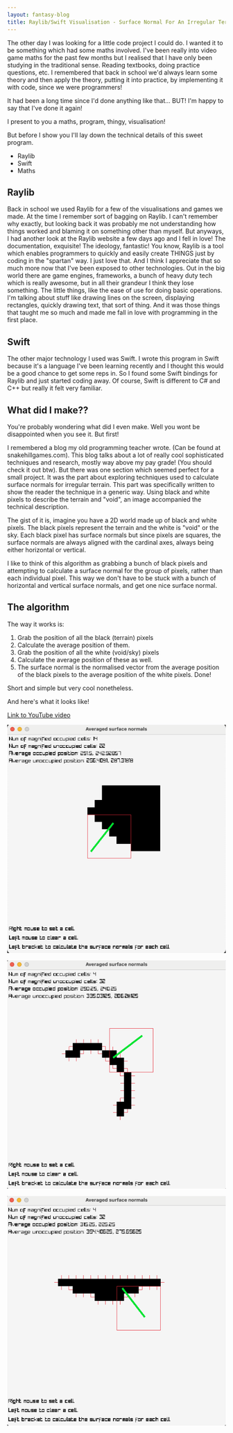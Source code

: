 ```yaml
---
layout: fantasy-blog
title: Raylib/Swift Visualisation - Surface Normal For An Irregular Terrain
---
```


The other day I was looking for a little code project I could do. I wanted it to be something which had some maths involved. I've been really into video game maths for the past few months but I realised that I have only been studying in the traditional sense. Reading textbooks, doing practice questions, etc. I remembered that back in school we'd always learn some theory and then apply the theory, putting it into practice, by implementing it with code, since we were programmers!

It had been a long time since I'd done anything like that... BUT! I'm happy to say that I've done it again!

I present to you a maths, program, thingy, visualisation!

But before I show you I'll lay down the technical details of this sweet program.

- Raylib
- Swift
- Maths

## Raylib
Back in school we used Raylib for a few of the visualisations and games we made. At the time I remember sort of bagging on Raylib. I can't remember why exactly, but looking back it was probably me not understanding how things worked and blaming it on something other than myself. But anyways, I had another look at the Raylib website a few days ago and I fell in love! The documentation, exquisite! The ideology, fantastic! You know, Raylib is a tool which enables programmers to quickly and easily create THINGS just by coding in the "spartan" way. I just love that. And I think I appreciate that so much more now that I've been exposed to other technologies. Out in the big world there are game engines, frameworks, a bunch of heavy duty tech which is really awesome, but in all their grandeur I think they lose something. The little things, like the ease of use for doing basic operations. I'm talking about stuff like drawing lines on the screen, displaying rectangles, quickly drawing text, that sort of thing. And it was those things that taught me so much and made me fall in love with programming in the first place.

## Swift
The other major technology I used was Swift. I wrote this program in Swift because it's a language I've been learning recently and I thought this would be a good chance to get some reps in. So I found some Swift bindings for Raylib and just started coding away. Of course, Swift is different to C# and C++ but really it felt very familiar.

## What did I make??
You're probably wondering what did I even make. Well you wont be disappointed when you see it. But first!

I remembered a blog my old programming teacher wrote. (Can be found at snakehillgames.com). This blog talks about a lot of really cool sophisticated techniques and research, mostly way above my pay grade! (You should check it out btw). But there was one section which seemed perfect for a small project. It was the part about exploring techniques used to calculate surface normals for irregular terrain. This part was specifically written to show the reader the technique in a generic way. Using black and white pixels to describe the terrain and "void", an image accompanied the technical description.

The gist of it is, imagine you have a 2D world made up of black and white pixels. The black pixels represent the terrain and the white is "void" or the sky. Each black pixel has surface normals but since pixels are squares, the surface normals are always aligned with the cardinal axes, always being either horizontal or vertical.

I like to think of this algorithm as grabbing a bunch of black pixels and attempting to calculate a surface normal for the group of pixels, rather than each individual pixel. This way we don't have to be stuck with a bunch of horizontal and vertical surface normals, and get one nice surface normal.

## The algorithm
The way it works is:

1. Grab the position of all the black (terrain) pixels
2. Calculate the average position of them.
3. Grab the position of all the white (void/sky) pixels
4. Calculate the average position of these as well.
5. The surface normal is the normalised vector from the average position of the black pixels to the average position of the white pixels.
Done!

Short and simple but very cool nonetheless.

And here's what it looks like!

[Link to YouTube video](https://youtube.com/shorts/7bV1cbSMbsc?feature=share)

![Image1](/assets/irregular_terrain_surface_normal_01.png)

![Image2](/assets/irregular_terrain_surface_normal_02.png)

![Image3](/assets/irregular_terrain_surface_normal_03.png)

